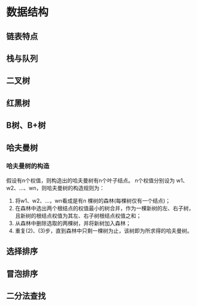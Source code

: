 # 数据结构

## 链表特点

## 栈与队列

## 二叉树

## 红黑树

## B树、B+树

## 哈夫曼树

### 哈夫曼树的构造

假设有n个权值，则构造出的哈夫曼树有n个叶子结点。 n个权值分别设为 w1、w2、…、wn，则哈夫曼树的构造规则为：

1. 将w1、w2、…，wn看成是有n 棵树的森林(每棵树仅有一个结点)；
2. 在森林中选出两个根结点的权值最小的树合并，作为一棵新树的左、右子树，且新树的根结点权值为其左、右子树根结点权值之和；
3. 从森林中删除选取的两棵树，并将新树加入森林；
4. 重复(2)、(3)步，直到森林中只剩一棵树为止，该树即为所求得的哈夫曼树。

## 选择排序

## 冒泡排序

## 二分法查找
